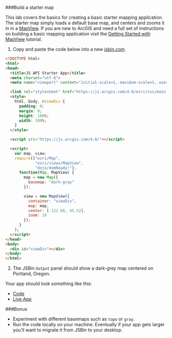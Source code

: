 ###Build a starter map

This lab covers the basics for creating a basic starter mapping application.
The starter map simply loads a default base map, and centers and zooms it in in a [MapView](https://developers.arcgis.com/javascript/latest/api-reference/esri-views-MapView.html).
If you are new to ArcGIS and need a full set of instructions on building a basic mapping application
visit the [Getting Started with MapView](https://developers.arcgis.com/javascript/latest/sample-code/get-started-mapview/index.html) tutorial.

1. Copy and paste the code below into a new [jsbin.com](http://jsbin.com).

```html
<!DOCTYPE html>
<html>
<head>
  <title>JS API Starter App</title>
  <meta charset="utf-8">
  <meta name="viewport" content="initial-scale=1, maximum-scale=1, user-scalable=no">

  <link rel="stylesheet" href="https://js.arcgis.com/4.0/esri/css/main.css">
  <style>
    html, body, #viewDiv {
      padding: 0;
      margin: 0;
      height: 100%;
      width: 100%;
    }
  </style>

  <script src="https://js.arcgis.com/4.0/"></script>

  <script>
    var map, view;
    require(["esri/Map",
             "esri/views/MapView",
             "dojo/domReady!"], 
      function(Map, MapView) {
        map = new Map({
          basemap: "dark-gray"
        });

        view = new MapView({
          container: "viewDiv",
          map: map,
          center: [-122.68, 45.52],
          zoom: 10
        });
      }
    );
  </script>
</head>
<body>
  <div id="viewDiv"></div>
</body>
</html>
```

2. The JSBin `Output` panel should show a dark-grey map centered on Portland, Oregon.

Your app should look something like this:

 * [Code](src/starter_map_jsapi.html)
 * [Live App](https://esri.github.io/geodev-hackerlabs/develop/jsapi/src/starter_map_jsapi.html)

###Bonus

* Experiment with different basemaps such as `topo` or `gray`.
* Run the code locally on your machine. Eventually if your app gets larger you'll want to migrate it from JSBin to your desktop.